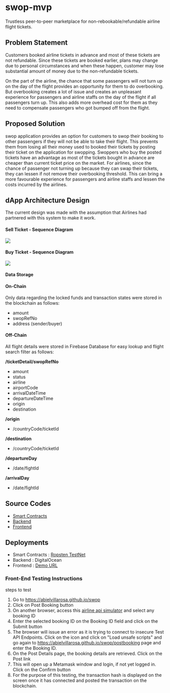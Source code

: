 # swop-mvp

Trustless peer-to-peer marketplace for non-rebookable/refundable airline flight tickets.

## Problem Statement

Customers booked airline tickets in advance and most of these tickets are not refundable. Since these tickets are booked earlier, plans may change due to personal circumstances and when these happen, customer may lose substantial amount of money due to the non-refundable tickets. 

On the part of the airline, the chance that some passengers will not turn up on the day of the flight provides an opportunity for them to do overbooking. But overbooking creates a lot of issue and creates an unpleasant experience for passengers and airline staffs on the day of the flight if all passengers turn up. This also adds more overhead cost for them as they need to compensate passengers who got bumped off from the flight.

## Proposed Solution

swop application provides an option for customers to swop their booking to other passengers if they will not be able to take their flight. This prevents them from losing all their money used to booked their tickets by posting their ticket on the application for swopping. Swoppers who buy the posted tickets have an advantage as most of the tickets bought in advance are cheaper than current ticket price on the market. For airlines, since the chance of passenger not turning up because they can swap their tickets, they can lessen if not remove their overbooking threshold. This can bring a more favourable experience for passengers and airline staffs and lessen the costs incurred by the airlines.

## dApp Architecture Design

The current design was made with the assumption that Airlines had partnered with this system to make it work.


#### Sell Ticket - Sequence Diagram

![](https://user-images.githubusercontent.com/47552061/60403402-a5ae1a00-9b6a-11e9-833e-7966706cd28b.png)

#### Buy Ticket - Sequence Diagram

![](https://user-images.githubusercontent.com/47552061/60403404-aa72ce00-9b6a-11e9-97e5-c31525f5f080.png)

#### Data Storage

#### On-Chain

Only data regarding the locked funds and transaction states were stored in the blockchain as follows:
- amount
- swopRefNo
- address (sender/buyer)

#### Off-Chain

All flight details were stored in Firebase Database for easy lookup and flight search filter as follows:

**/ticketDetail/swopRefNo**
- amount
- status
- airline
- airportCode
- arrivalDateTime
- departureDateTime
- origin
- destination

**/origin**
- /countryCode/ticketId

**/destination**
- /countryCode/ticketId

**/departureDay**
- /date/fightId

**/arrivalDay**
- /date/fightId


## Source Codes

- [Smart Contracts](https://github.com/karlptrck/swop-contracts-mvp) 
- [Backend](https://github.com/karlptrck/swop-backend-mvp)
- [Frontend](https://github.com/abielvillarosa/swop)


## Deployments
- Smart Contracts : [Ropsten TestNet](https://github.com/karlptrck/swop-contracts-mvp/blob/master/ropsten_deployment_details.txt)
- Backend : DigitalOcean
- Frontend : [Demo URL](https://abielvillarosa.github.io/swop/)


### Front-End Testing Instructions

steps to test
1) Go to https://abielvillarosa.github.io/swop
2) Click on Post Booking button
3) On another browser, access this [airline api simulator](http://68.183.204.206:3000/testBookings?fbclid=IwAR35cCJEmkGWKyb7ZYMoLAZ8jI46AgZgxnfRg5wCvqsVLh5eiEJcvXAo3Yo) and select any booking ID
4) Enter the selected booking ID on the Booking ID field and click on the Submit button
5) The browser will issue an error as it is trying to connect to insecure Test API Endpoints. Click on the icon and click on "Load unsafe scripts" and go again to https://abielvillarosa.github.io/swop/postbooking page and enter the Booking ID.
6) On the Post Details page, the booking details are retrieved. Click on the Post link
7) This will open up a Metamask window and login, if not yet logged in. Click on the Confirm button
8) For the purpose of this testing, the transaction hash is displayed on the screen once it has connected and posted the transaction on the blockchain.


